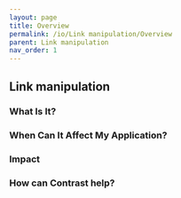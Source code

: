 ```yaml
---
layout: page
title: Overview
permalink: /io/Link manipulation/Overview
parent: Link manipulation
nav_order: 1
---
```


## Link manipulation

### What Is It?





### When Can It Affect My Application?





### Impact



### How can Contrast help?